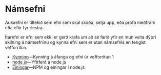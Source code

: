 # Námsefni

Aukaefni er tiltekið sem efni sem skal skoða, setja upp, eða prófa meðfram eða eftir fyrirlestra.

Ítarefni er efni sem ekki er gerð krafa um að sé farið yfir en mun veita dýpri skilning á námsefninu og kynna efni sem er utan námsefnis en tengist vefforritun.

* [Kynning](./kynning/readme.md)—Kynning á áfanga og efni úr vefforritun 1
* [node.js](./nodejs/readme.md)—Yfirferð á node.js
* [Einingar](./modules/readme.md)—NPM og einingar í node.js
